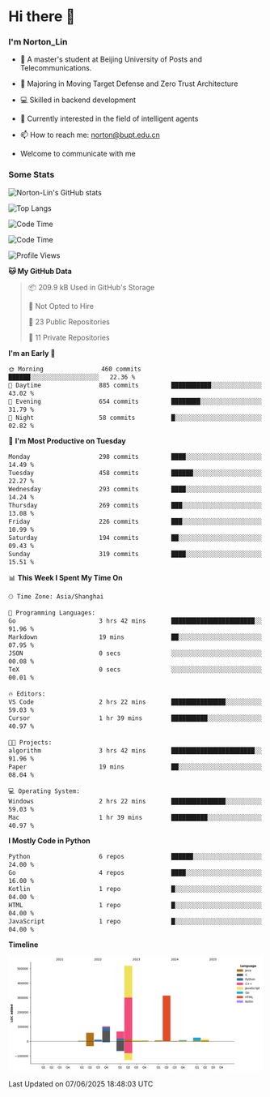 
# Hi there 👋

### I'm Norton_Lin
- 🏫 A master's student at Beijing University of Posts and Telecommunications.
- 🌱 Majoring in Moving Target Defense and Zero Trust Architecture
- 💻 Skilled in backend development
- 🤖 Currently interested in the field of intelligent agents
- 📫 How to reach me: [norton@bupt.edu.cn](mailto:norton@bupt.edu.cn)

- Welcome to communicate with me

### Some Stats
![Norton-Lin's GitHub stats](https://github-readme-stats.vercel.app/api?username=Norton-Lin&count_private=true&show_icons=true&theme=radical)

![Top Langs](https://github-readme-stats.vercel.app/api/top-langs/?username=Norton-Lin&langs_count=10&layout=compact)

![Code Time](https://github-readme-stats.vercel.app/api/wakatime?username=Norton_Lin)

<!--START_SECTION:waka-->
![Code Time](http://img.shields.io/badge/Code%20Time-980%20hrs%2021%20mins-blue)

![Profile Views](http://img.shields.io/badge/Profile%20Views-0-blue)

**🐱 My GitHub Data** 

> 📦 209.9 kB Used in GitHub's Storage 
 > 
> 🚫 Not Opted to Hire
 > 
> 📜 23 Public Repositories 
 > 
> 🔑 11 Private Repositories 
 > 
**I'm an Early 🐤** 

```text
🌞 Morning                460 commits         ██████░░░░░░░░░░░░░░░░░░░   22.36 % 
🌆 Daytime                885 commits         ███████████░░░░░░░░░░░░░░   43.02 % 
🌃 Evening                654 commits         ████████░░░░░░░░░░░░░░░░░   31.79 % 
🌙 Night                  58 commits          █░░░░░░░░░░░░░░░░░░░░░░░░   02.82 % 
```
📅 **I'm Most Productive on Tuesday** 

```text
Monday                   298 commits         ████░░░░░░░░░░░░░░░░░░░░░   14.49 % 
Tuesday                  458 commits         ██████░░░░░░░░░░░░░░░░░░░   22.27 % 
Wednesday                293 commits         ████░░░░░░░░░░░░░░░░░░░░░   14.24 % 
Thursday                 269 commits         ███░░░░░░░░░░░░░░░░░░░░░░   13.08 % 
Friday                   226 commits         ███░░░░░░░░░░░░░░░░░░░░░░   10.99 % 
Saturday                 194 commits         ██░░░░░░░░░░░░░░░░░░░░░░░   09.43 % 
Sunday                   319 commits         ████░░░░░░░░░░░░░░░░░░░░░   15.51 % 
```


📊 **This Week I Spent My Time On** 

```text
🕑︎ Time Zone: Asia/Shanghai

💬 Programming Languages: 
Go                       3 hrs 42 mins       ███████████████████████░░   91.96 % 
Markdown                 19 mins             ██░░░░░░░░░░░░░░░░░░░░░░░   07.95 % 
JSON                     0 secs              ░░░░░░░░░░░░░░░░░░░░░░░░░   00.08 % 
TeX                      0 secs              ░░░░░░░░░░░░░░░░░░░░░░░░░   00.01 % 

🔥 Editors: 
VS Code                  2 hrs 22 mins       ███████████████░░░░░░░░░░   59.03 % 
Cursor                   1 hr 39 mins        ██████████░░░░░░░░░░░░░░░   40.97 % 

🐱‍💻 Projects: 
algorithm                3 hrs 42 mins       ███████████████████████░░   91.96 % 
Paper                    19 mins             ██░░░░░░░░░░░░░░░░░░░░░░░   08.04 % 

💻 Operating System: 
Windows                  2 hrs 22 mins       ███████████████░░░░░░░░░░   59.03 % 
Mac                      1 hr 39 mins        ██████████░░░░░░░░░░░░░░░   40.97 % 
```

**I Mostly Code in Python** 

```text
Python                   6 repos             ██████░░░░░░░░░░░░░░░░░░░   24.00 % 
Go                       4 repos             ████░░░░░░░░░░░░░░░░░░░░░   16.00 % 
Kotlin                   1 repo              █░░░░░░░░░░░░░░░░░░░░░░░░   04.00 % 
HTML                     1 repo              █░░░░░░░░░░░░░░░░░░░░░░░░   04.00 % 
JavaScript               1 repo              █░░░░░░░░░░░░░░░░░░░░░░░░   04.00 % 
```



**Timeline**

![Lines of Code chart](https://raw.githubusercontent.com/Norton-Lin/Norton-Lin/main/assets/bar_graph.png)


 Last Updated on 07/06/2025 18:48:03 UTC
<!--END_SECTION:waka-->
